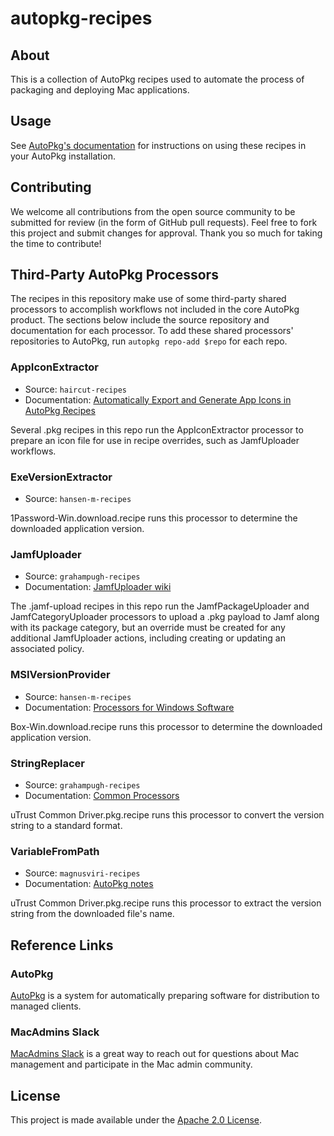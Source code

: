# autopkg-recipes

## About

This is a collection of AutoPkg recipes used to automate the process of packaging and deploying Mac applications.

## Usage

See [AutoPkg's documentation](https://github.com/autopkg/autopkg/wiki/Getting-Started) for instructions on using these recipes in your AutoPkg installation.

## Contributing

We welcome all contributions from the open source community to be submitted for review (in the form of GitHub pull requests). Feel free to fork this project and submit changes for approval. Thank you so much for taking the time to contribute!

## Third-Party AutoPkg Processors

The recipes in this repository make use of some third-party shared processors to accomplish workflows not included in the core AutoPkg product. The sections below include the source repository and documentation for each processor. To add these shared processors' repositories to AutoPkg, run `autopkg repo-add $repo` for each repo.

### AppIconExtractor

- Source: `haircut-recipes`
- Documentation: [Automatically Export and Generate App Icons in AutoPkg Recipes](https://macblog.org/autopkg-icons/)

Several .pkg recipes in this repo run the AppIconExtractor processor to prepare an icon file for use in recipe overrides, such as JamfUploader workflows.

### ExeVersionExtractor

- Source: `hansen-m-recipes`

1Password-Win.download.recipe runs this processor to determine the downloaded application version.

### JamfUploader

- Source: `grahampugh-recipes`
- Documentation: [JamfUploader wiki](https://github.com/grahampugh/jamf-upload/wiki/JamfUploader-AutoPkg-Processors)

The .jamf-upload recipes in this repo run the JamfPackageUploader and JamfCategoryUploader processors to upload a .pkg payload to Jamf along with its package category, but an override must be created for any additional JamfUploader actions, including creating or updating an associated policy.

### MSIVersionProvider

- Source: `hansen-m-recipes`
- Documentation: [Processors for Windows Software](https://github.com/autopkg/hansen-m-recipes/tree/master/SharedProcessors#msiinfoversionproviderpy)

Box-Win.download.recipe runs this processor to determine the downloaded application version.

### StringReplacer

- Source: `grahampugh-recipes`
- Documentation: [Common Processors](https://github.com/autopkg/grahampugh-recipes/tree/main/CommonProcessors#StringReplacer)

uTrust Common Driver.pkg.recipe runs this processor to convert the version string to a standard format.

### VariableFromPath

- Source: `magnusviri-recipes`
- Documentation: [AutoPkg notes](https://magnusviri.com/autopkg-notes.html)

uTrust Common Driver.pkg.recipe runs this processor to extract the version string from the downloaded file's name.

## Reference Links

### AutoPkg

[AutoPkg](https://autopkg.github.io/autopkg/) is a system for automatically preparing software for distribution to managed clients.

### MacAdmins Slack

[MacAdmins Slack](https://www.macadmins.org) is a great way to reach out for questions about Mac management and participate in the Mac admin community.

## License

This project is made available under the [Apache 2.0 License](http://www.apache.org/licenses/LICENSE-2.0).
